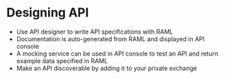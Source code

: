 # Designing API

- Use API designer to write API specifications with RAML
- Documentation is auto-generated from RAML and displayed in API console
- A mocking service can be used in API console to test an API and return example data specified in RAML
- Make an API discoverable by adding it to your private exchange
